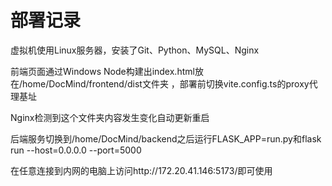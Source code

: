 # 部署记录

虚拟机使用Linux服务器，安装了Git、Python、MySQL、Nginx

前端页面通过Windows Node构建出index.html放在/home/DocMind/frontend/dist文件夹
，部署前切换vite.config.ts的proxy代理基址

Nginx检测到这个文件夹内容发生变化自动更新重启

后端服务切换到/home/DocMind/backend之后运行FLASK_APP=run.py和flask run --host=0.0.0.0 --port=5000

在任意连接到内网的电脑上访问http://172.20.41.146:5173/即可使用
